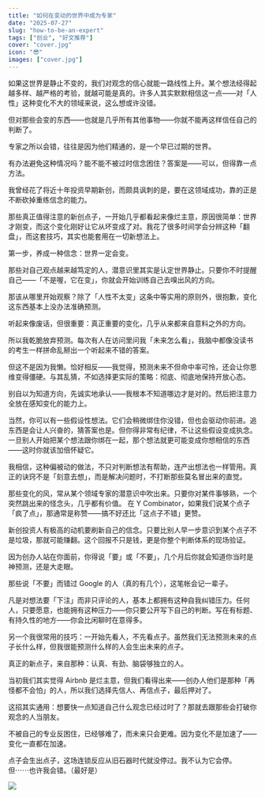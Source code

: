 ```yaml
---
title: "如何在变动的世界中成为专家"
date: "2025-07-27"
slug: "how-to-be-an-expert"
tags: ["创业", "好文推荐"]
cover: "cover.jpg"
icon: "😎"
images: ["cover.jpg"]
---
```

如果这世界是静止不变的，我们对观念的信心就能一路线性上升。某个想法经得起越多样、越严格的考验，就越可能是真的。许多人其实默默相信这一点——对「人性」这种变化不大的领域来说，这么想或许没错。



但对那些会变的东西——也就是几乎所有其他事物——你就不能再这样信任自己的判断了。



专家之所以会错，往往是因为他们精通的，是一个早已过期的世界。



有办法避免这种情况吗？能不能不被过时信念困住？答案是——可以，但得靠一点方法。



我曾经花了将近十年投资早期新创，而颇具讽刺的是，要在这领域成功，靠的正是不断砍掉重练信念的能力。



那些真正值得注意的新创点子，一开始几乎都看起来像烂主意，原因很简单：世界才刚变，而这个变化刚好让它从坏变成了对。我花了很多时间学会分辨这种「翻盘」，而这套技巧，其实也能套用在一切新想法上。



第一步，养成一种信念：世界一定会变。



那些对自己观点越来越笃定的人，潜意识里其实是认定世界静止。只要你不时提醒自己——「不是喔，它在变」，你就会开始训练自己去嗅出风的方向。



那该从哪里开始观察？除了「人性不太变」这条中等实用的原则外，很抱歉，变化这东西基本上没办法准确预测。



听起来像废话，但很重要：真正重要的变化，几乎从来都来自意料之外的方向。



所以我乾脆放弃预测。每次有人在访问里问我「未来怎么看」，我脑中都像没读书的考生一样拼命乱掰出一个听起来不错的答案。



但这不是因为我懒。恰好相反——我觉得，预测未来不但命中率可怜，还会让你思维变得僵硬。与其乱猜，不如选择更实际的策略：彻底、彻底地保持开放心态。



别自以为知道方向，先诚实地承认——我根本不知道哪边才是对的。然后把注意力全放在感知变化的能力上。



当然，你可以有一些假设性想法。它们会稍微绑住你没错，但也会驱动你前进。追东西是会让人兴奋的，猜答案也是。但你得非常有纪律，不让这些假设变成执念。
一旦别人开始把某个想法跟你绑在一起，那个想法就更可能变成你想相信的东西——这时你就该加倍怀疑它。



我相信，这种偏被动的做法，不只对判断想法有帮助，连产出想法也一样管用。真正的诀窍不是「刻意去想」，而是解决问题时，不打断那些莫名冒出来的直觉。



那些变化的风，常从某个领域专家的潜意识中吹出来。只要你对某件事够熟，一个突然跳出来的怪念头，几乎都有价值。
在 Y Combinator，如果我们说某个点子「疯了点」，那通常是称赞——搞不好还比「这点子不错」更赞。



新创投资人有极高的动机要刷新自己的信念。只要比别人早一步意识到某个点子不是垃圾，那就可能赚翻。这个回报不只是钱，更是你整个判断体系的现场验证。



因为创办人站在你面前，你得说「要」或「不要」，几个月后你就会知道你当时是神预测，还是大走眼。



那些说「不要」而错过 Google 的人（真的有几个），这笔帐会记一辈子。



凡是对想法要「下注」而非只评论的人，基本上都拥有这种自我纠错压力。任何人，只要愿意，也能拥有这种压力——你只要公开写下自己的判断。写在有标题、有持久性的地方——你会比闲聊时在意得多。



另一个我很常用的技巧：一开始先看人，不先看点子。虽然我们无法预测未来的点子长什么样，但我很能预测什么样的人会生出未来的点子。



真正的新点子，来自那种：认真、有劲、脑袋够独立的人。



当初我们其实觉得 Airbnb 是烂主意，但我们看得出来——创办人他们是那种「再怪都不会怕」的人，所以我们选择先信人、再信点子，最后押对了。



这招其实通用：想要快一点知道自己什么观念已经过时了？那就去跟那些会打破你观念的人当朋友。



不被自己的专业反困住，已经够难了，而未来只会更难。因为变化不是加速了——变化一直都在加速。



点子会生出点子，这场连锁反应从旧石器时代就没停过。我不认为它会停。
但⋯⋯也许我会错。（最好是）




![](https://prod-files-secure.s3.us-west-2.amazonaws.com/112d0858-5090-4d34-a606-b75eb8d65fd2/46476355-9cf3-4e99-9b7a-3531bc426380/1000202064.png?X-Amz-Algorithm=AWS4-HMAC-SHA256&X-Amz-Content-Sha256=UNSIGNED-PAYLOAD&X-Amz-Credential=ASIAZI2LB46667CXYJIL%2F20250818%2Fus-west-2%2Fs3%2Faws4_request&X-Amz-Date=20250818T113102Z&X-Amz-Expires=3600&X-Amz-Security-Token=IQoJb3JpZ2luX2VjEFsaCXVzLXdlc3QtMiJHMEUCIQCQYmKUVZerZBkXVZG0SmYaqnvzYshCWEBR7HcKN8%2FGoQIgQKU53c7tpKDnUVQlSpRS7EBE5AufVH7IE%2Bhf2wFdfgYqiAQIpP%2F%2F%2F%2F%2F%2F%2F%2F%2F%2FARAAGgw2Mzc0MjMxODM4MDUiDP9aJHMAu4SECRCmwircA3As8rmNBqPTCpPz24hc9MKXJv%2BOU8sXnCXeea78FzaC8gCcekGynEBD9h16Kqqk9ewRTqqeIIjZXfNksffn7MUiXfI29%2BqIiNsiRr0Sd7P5fHkRGoA0U5idOoSb2eMlNkcX1iqOZNWM2g%2Frrtfn1TbWCA0yPDhyB72H7RjhdKxqH2DyuOgzvl211ZMYvEEZt%2FaDqvRmTfbiS16vVxSMz1%2Bwyi7kZy4GLvFZ7yeM09FerLS87unPNM7dg%2FX9UOw3A4ou%2FHo6BCsHF4SPKxBWse3fBAMtlfq8qqAIZ5ByaZN2pn2XiPgAky2zX8E0IEl3R07tQTqTgqqOLHM8GLIaGFw97vhWMAfantLpXCM%2F8ySCb2nzDavUaTtdvWdpQlcfvxyH9nVoM2kQQF%2FzlGvTQ8BNcqDn%2FPwcS1Klq6iL4ifd6pqdDJOwFXyw6XJXmGNBdyoLcgtP6N9muCftCMtzLmJn2Y8Cfq5acHLPbQZe2DBJnZ7uTAm1QWvRQbECfLz4C66OsvwwcxwzOvjlZBJfKUJUTtwFi8M4wyejaGAoc5aDv%2F7wdelmTqCn81M6Pxy5DmutFrMw7YfPGGnEdilWkM4IdY0CNDEOX9QfZrsgYRs1OsEDobDyH0Ce%2B88JMIKOjMUGOqUBWIzyTlugeeK99qba6tMd9lM7z1eUvSNI9TYR%2F1652W8WM84QQi%2BBWLEnLH%2BQEVgUQb%2B6sFRcF2CMrdLX36ELL9AbBFMbBA4H%2FiwdqngNqBEW8EATyeQQM%2BH9AHS4cXlDpGRWdBgag9pGx64SV4K7Olh6VkLQLTH4aXRfvqcWNu6CHzMAzFh3ND9qL3ugCiElOv1nAT8q2YEQp8dAF3q64vV8L%2Fww&X-Amz-Signature=632e0f71b06d6adf8a9f002bb03b4d01cbd7cbdbb150507e1467440e1081f683&X-Amz-SignedHeaders=host&x-amz-checksum-mode=ENABLED&x-id=GetObject)

